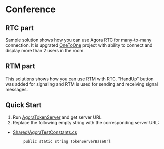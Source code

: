 # Conference
## RTC part
Sample solution shows how you can use Agora RTC for many-to-many connection. It is upgrated [OneToOne](../OneToOne) project with ability to connect and display more than 2 users in the room.

## RTM part
This solutions shows how you can use RTM with RTC. "HandUp" button was added for signaling and RTM is used for sending and receiving signal messages.

Quick Start
-----------

1. Run [AgoraTokenServer](../AgoraTokenServer) and get server URL
1. Replace the following empty string with the corresponding server URL:
*
    [Shared/AgoraTestConstants.cs](../Shared/AgoraTestConstants.cs)
```
        public static string TokenServerBaseUrl
```
